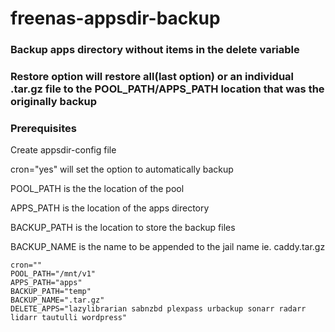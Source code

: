 # freenas-appsdir-backup

### Backup apps directory without items in the delete variable

### Restore option will restore all(last option) or an individual .tar.gz file to the POOL_PATH/APPS_PATH location that was the originally backup

### Prerequisites

Create appsdir-config file

cron="yes" will set the option to automatically backup

POOL_PATH is the the location of the pool

APPS_PATH is the location of the apps directory

BACKUP_PATH is the location to store the backup files

BACKUP_NAME is the name to be appended to the jail name ie. caddy.tar.gz


```
cron=""
POOL_PATH="/mnt/v1"
APPS_PATH="apps"
BACKUP_PATH="temp"
BACKUP_NAME=".tar.gz"
DELETE_APPS="lazylibrarian sabnzbd plexpass urbackup sonarr radarr lidarr tautulli wordpress"
```

